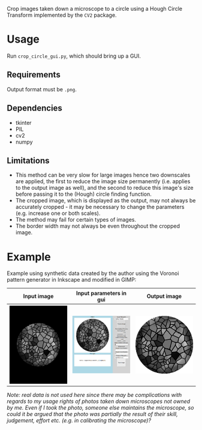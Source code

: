 Crop images taken down a microscope to a circle using a Hough Circle Transform implemented by the `CV2` package.

# Usage
Run `crop_circle_gui.py`, which should bring up a GUI.

## Requirements

Output format must be `.png`.

## Dependencies
- tkinter
- PIL
- cv2
- numpy

## Limitations
- This method can be very slow for large images hence two downscales are applied, the first to reduce the image size permanently (i.e. applies to the output image as well), and the second to reduce this image's size before passing it to the (Hough) circle finding function.
- The cropped image, which is displayed as the output, may not always be accurately cropped - it may be necessary to change the parameters (e.g. increase one or both scales).
- The method may fail for certain types of images.
- The border width may not always be even throughout the cropped image.

# Example
Example using synthetic data created by the author using the Voronoi pattern generator in Inkscape and modified in GIMP:
<table>
<tr>
<th width="33%">Input image</th>
<th width="33%">Input parameters in gui</th>
<th width="33%">Output image</th>
</tr>
<tr>
<th><img src="./eg/eg_img.jpg" width="100%"></th>
<th><img src="./eg/inputs.png" width="100%"></th>
<th><img src="./eg/output.png" width="100%"></th>
</tr>
</table>

*Note: real data is not used here since there may be complications with regards to my usage rights of photos taken down microscopes not owned by me. Even if I took the photo, someone else maintains the microscope, so could it be argued that the photo was partially the result of their skill, judgement, effort etc. (e.g. in calibrating the microscope)?*
